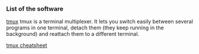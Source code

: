 ### List of the software ###

[tmux](https://github.com/tmux/tmux/wiki) 
tmux is a terminal multiplexer. It lets you switch easily between several programs in one terminal, detach them (they keep running in the background) and reattach them to a different terminal. 

[tmux cheatsheet](https://gist.github.com/MohamedAlaa/2961058)

